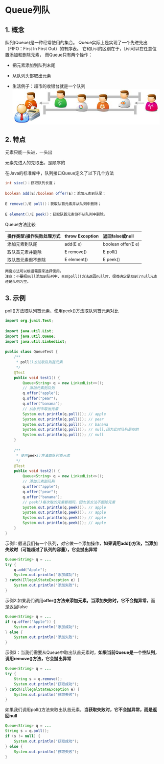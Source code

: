Queue列队
==



## 1. 概念

队列(Queue)是一种经常使用的集合。
Queue实际上是实现了一个先进先出（FIFO：First In First Out）的有序表。
它和List的区别在于，List可以在任意位置添加和删除元素，
而Queue只有两个操作：
* 把元素添加到队列末尾
* 从队列头部取出元素

* 生活例子：超市的收银台就是一个队列
    ![](images/超市排队买单.jpg)  



## 2. 特点

元素只能一头进，一头出

元素先进入的先取出，是顺序的

在Java的标准库中，队列接口Queue定义了以下几个方法
```java
int size()：获取队列长度；

boolean add(E)/boolean offer(E)：添加元素到队尾；

E remove()/E poll()：获取队首元素并从队列中删除；

E element()/E peek()：获取队首元素但不从队列中删除。
```

Queue方法比较

操作类型\操作失败处理方式 |throw Exception |返回false或null 
:--- |:--- |:--- 
添加元素到队尾 |add(E e) |boolean offer(E e) 
取队首元素并删除 |E remove() |E poll()  
取队首元素但不删除 |E element() |E peek()  

```text
两套方法可以根据需要来选择使用。
注意：不要把null添加到队列中，否则poll()方法返回null时，很难确定是取到了null元素还是队列为空。
```



## 3. 示例

poll()方法取队列首元素、使用peek()方法取队列首元素对比
```java
import org.junit.Test;

import java.util.List;
import java.util.Queue;
import java.util.LinkedList;
  
public class QueueTest {
    /**
     * poll()方法取队列首元素
     */
    @Test
    public void test1() {
        Queue<String> q = new LinkedList<>();
        // 添加元素到队列
        q.offer("apple");
        q.offer("pear");
        q.offer("banana");
        // 从队列中取出元素
        System.out.println(q.poll()); // apple
        System.out.println(q.poll()); // pear
        System.out.println(q.poll()); // banana
        System.out.println(q.poll()); // null,因为此时队列是空的
        System.out.println(q.poll()); // null
    }

    /**
     * 使用peek()方法取队列首元素
     */
    @Test
    public void test2() {
        Queue<String> q = new LinkedList<>();
        // 添加元素到队列
        q.offer("apple");
        q.offer("pear");
        q.offer("banana");
        // peek()每次取的元素都相同，因为该方法不删除元素
        System.out.println(q.peek()); // apple
        System.out.println(q.peek()); // apple
        System.out.println(q.peek()); // apple
        System.out.println(q.peek()); // apple
    }
}
```


示例1: 假设我们有一个队列，对它做一个添加操作，**如果调用add()方法，当添加失败时（可能超过了队列的容量），它会抛出异常**

```java
Queue<String> q = ...
try {
    q.add("Apple");
    System.out.println("添加成功");
} catch(IllegalStateException e) {
    System.out.println("添加失败");
}
```



示例2:如果我们调用**offer()方法来添加元素，当添加失败时，它不会抛异常**，而是返回false

```java
Queue<String> q = ...
if (q.offer("Apple")) {
    System.out.println("添加成功");
} else {
    System.out.println("添加失败");
}
```



示例3：当我们需要从Queue中取出队首元素时，**如果当前Queue是一个空队列，调用remove()方法，它会抛出异常**

```java
Queue<String> q = ...
try {
    String s = q.remove();
    System.out.println("获取成功");
} catch(IllegalStateException e) {
    System.out.println("获取失败");
}
```



如果我们调用poll()方法来取出队首元素，**当获取失败时，它不会抛异常，而是返回null**

```java
Queue<String> q = ...
String s = q.poll();
if (s != null) {
    System.out.println("获取成功");
} else {
    System.out.println("获取失败");
}
```

